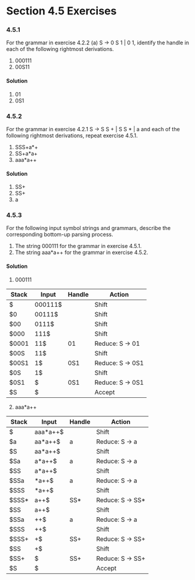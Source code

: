 # Section 4.5 Exercises

### 4.5.1

For the grammar in exercise 4.2.2 (a) S -> 0 S 1 | 0 1, identify the handle in each of the following rightmost derivations.

1. 000111
2. 00S11

#### Solution

1. 01
2. 0S1

### 4.5.2

For the grammar in exercise 4.2.1 S -> S S + | S S * | a and each of the following rightmost derivations, repeat exercise 4.5.1.

1. SSS+a*+
2. SS+a*a+
3. aaa*a++

#### Solution

1. SS+
2. SS+
3. a

### 4.5.3

For the following input symbol strings and grammars, describe the corresponding bottom-up parsing process.

1. The string 000111 for the grammar in exercise 4.5.1.
2. The string aaa*a++ for the grammar in exercise 4.5.2.

#### Solution

1. 000111

<table>
    <thead>
        <tr>
            <th>Stack</th>
            <th>Input</th>
            <th>Handle</th>
            <th>Action</th>
        </tr>
    </thead>
    <tbody>
        <tr>
            <td>$</td>
            <td>000111$</td>
            <td></td>
            <td>Shift</td>
        </tr>
        <tr>
            <td>$0</td>
            <td>00111$</td>
            <td></td>
            <td>Shift</td>
        </tr>
        <tr>
            <td>$00</td>
            <td>0111$</td>
            <td></td>
            <td>Shift</td>
        </tr>
        <tr>
            <td>$000</td>
            <td>111$</td>
            <td></td>
            <td>Shift</td>
        </tr>
        <tr>
            <td>$0001</td>
            <td>11$</td>
            <td>01</td>
            <td>Reduce: S -> 01</td>
        </tr>
        <tr>
            <td>$00S</td>
            <td>11$</td>
            <td></td>
            <td>Shift</td>
        </tr>
        <tr>
            <td>$00S1</td>
            <td>1$</td>
            <td>0S1</td>
            <td>Reduce: S -> 0S1</td>
        </tr>
        <tr>
            <td>$0S</td>
            <td>1$</td>
            <td></td>
            <td>Shift</td>
        </tr>
        <tr>
            <td>$0S1</td>
            <td>$</td>
            <td>0S1</td>
            <td>Reduce: S -> 0S1</td>
        </tr>
        <tr>
            <td>$S</td>
            <td>$</td>
            <td></td>
            <td>Accept</td>
        </tr>
    </tbody>
</table>

2. aaa*a++

<table>
    <thead>
        <tr>
            <th>Stack</th>
            <th>Input</th>
            <th>Handle</th>
            <th>Action</th>
        </tr>
    </thead>
    <tbody>
        <tr>
            <td>$</td>
            <td>aaa*a++$</td>
            <td></td>
            <td>Shift</td>
        </tr>
        <tr>
            <td>$a</td>
            <td>aa*a++$</td>
            <td>a</td>
            <td>Reduce: S -> a</td>
        </tr>
        <tr>
            <td>$S</td>
            <td>aa*a++$</td>
            <td></td>
            <td>Shift</td>
        </tr>
        <tr>
            <td>$Sa</td>
            <td>a*a++$</td>
            <td>a</td>
            <td>Reduce: S -> a</td>
        </tr>
        <tr>
            <td>$SS</td>
            <td>a*a++$</td>
            <td></td>
            <td>Shift</td>
        </tr>
        <tr>
            <td>$SSa</td>
            <td>*a++$</td>
            <td>a</td>
            <td>Reduce: S -> a</td>
        </tr>
        <tr>
            <td>$SSS</td>
            <td>*a++$</td>
            <td></td>
            <td>Shift</td>
        </tr>
        <tr>
            <td>$SSS*</td>
            <td>a++$</td>
            <td>SS*</td>
            <td>Reduce: S -> SS*</td>
        </tr>
        <tr>
            <td>$SS</td>
            <td>a++$</td>
            <td></td>
            <td>Shift</td>
        </tr>
        <tr>
            <td>$SSa</td>
            <td>++$</td>
            <td>a</td>
            <td>Reduce: S -> a</td>
        </tr>
        <tr>
            <td>$SSS</td>
            <td>++$</td>
            <td></td>
            <td>Shift</td>
        </tr>
        <tr>
            <td>$SSS+</td>
            <td>+$</td>
            <td>SS+</td>
            <td>Reduce: S -> SS+</td>
        </tr>
        <tr>
            <td>$SS</td>
            <td>+$</td>
            <td></td>
            <td>Shift</td>
        </tr>
        <tr>
            <td>$SS+</td>
            <td>$</td>
            <td>SS+</td>
            <td>Reduce: S -> SS+</td>
        </tr>
        <tr>
            <td>$S</td>
            <td>$</td>
            <td></td>
            <td>Accept</td>
        </tr>
    </tbody>
</table>
